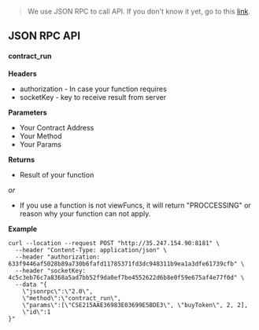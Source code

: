 > We use JSON RPC to call API. If you don't know it yet, go to this [link](https://github.com/ethereum/wiki/wiki/JSON-RPC#json-rpc-api).

## JSON RPC API
#### contract_run
**Headers**

- authorization - In case your function requires
- socketKey - key to receive result from server

**Parameters**

- Your Contract Address
- Your Method
- Your Params

**Returns**

- Result of your function

_or_
- If you use a function is not viewFuncs, it will return "PROCCESSING" or reason why your function can not apply.

**Example**

```
curl --location --request POST "http://35.247.154.90:8181" \
  --header "Content-Type: application/json" \
  --header "authorization: 633f9446af5028b89a730b6fafd11785371fd3dc948311b9ea1a3dfe61739cfb" \
  --header "socketKey: 4c5c3eb76c7a8368a5ad7bb52f9da0ef7be4552622d6b8e0f59e675af4e77f0d" \
  --data "{
	\"jsonrpc\":\"2.0\",
	\"method\":\"contract_run\",
	\"params\":[\"CSE215AAE36983E03699E5BDE3\", \"buyToken\", 2, 2],
	\"id\":1
}"
```

